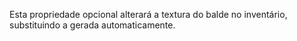 Esta propriedade opcional alterará a textura do balde no inventário, substituindo a gerada automaticamente.